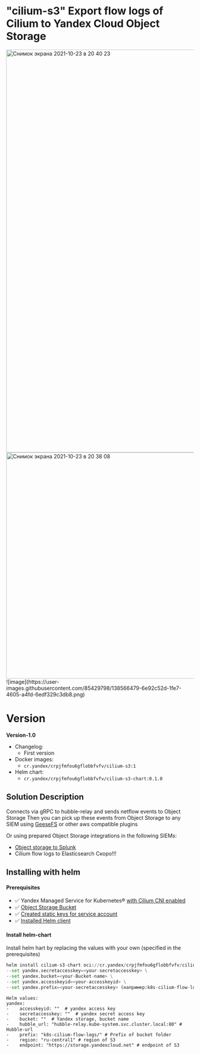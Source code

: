 # "cilium-s3" Export flow logs of Cilium to Yandex Cloud Object Storage

<img width="1081" alt="Снимок экрана 2021-10-23 в 20 40 23" src="https://user-images.githubusercontent.com/85429798/138566364-3f6beb5b-aab9-4bb3-8d14-c7f108aaa1d6.png">

<img width="607" alt="Снимок экрана 2021-10-23 в 20 38 08" src="https://user-images.githubusercontent.com/85429798/138566328-f1a32606-47aa-4a4d-bf68-a346d3c87a74.png">
![image](https://user-images.githubusercontent.com/85429798/138566479-6e92c52d-1fe7-4605-a4fd-6edf329c3db8.png)


# Version

**Version-1.0**
- Changelog:
    - First version
- Docker images:
    - `cr.yandex/crpjfmfou6gflobbfvfv/cilium-s3:1`
- Helm chart:
    - `cr.yandex/crpjfmfou6gflobbfvfv/cilium-s3-chart:0.1.0`

## Solution Description
Connects via gRPC to hubble-relay and sends netflow events to Object Storage
Then you can pick up these events from Object Storage to any SIEM using [GeeseFS](https://cloud.yandex.ru/docs/storage/tools/geesefs) or other aws compatible plugins

Or using prepared Object Storage integrations in the following SIEMs:
- [Object storage to Splunk](https://github.com/yandex-cloud/yc-solution-library-for-security/tree/master/auditlogs/export-auditlogs-to-Splunk)
- Cilium flow logs to Elasticsearch Скоро!!!

## Installing with helm

#### Prerequisites 
- :white_check_mark: Yandex Managed Service for Kubernetes® [with Cilium CNI enabled](https://cloud.yandex.ru/docs/managed-kubernetes/quickstart#kubernetes-cluster-create)
- :white_check_mark: [Object Storage Bucket](https://cloud.yandex.ru/docs/storage/quickstart)
- :white_check_mark: [Created static keys for service account](https://cloud.yandex.ru/docs/iam/operations/sa/create-access-key)
- :white_check_mark: [Installed Helm client](https://helm.sh/ru/docs/intro/install/)

#### Install helm-chart 

Install helm hart by replacing the values with your own (specified in the prerequisites)

```Python
helm install cilium-s3-chart oci://cr.yandex/crpjfmfou6gflobbfvfv/cilium-s3-chart --version 0.1.0 --namespace cilium-s3 --create-namespace \
--set yandex.secretaccesskey=<your-secretaccesskey> \
--set yandex.bucket=<your-Bucket-name> \
--set yandex.accesskeyid=<your-accesskeyid> \
--set yandex.prefix=<your-secretaccesskey> (например:k8s-cilium-flow-logs/cluster-id-1232145gfg) 

```

```
Helm values:
yandex:
-    accesskeyid: ""  # yandex access key
-    secretaccesskey: ""  # yandex secret access key
-    bucket: ""  # Yandex storage, bucket name
-    hubble_url: "hubble-relay.kube-system.svc.cluster.local:80" # Hubble-url
-    prefix: "k8s-cilium-flow-logs/" # Prefix of bucket folder
-    region: "ru-central1" # region of S3
-    endpoint: "https://storage.yandexcloud.net" # endpoint of S3
```
